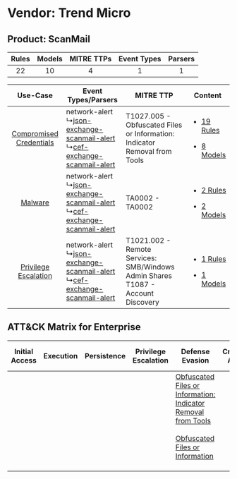 Vendor: Trend Micro
===================
Product: ScanMail
-----------------
| Rules | Models | MITRE TTPs | Event Types | Parsers |
|:-----:|:------:|:----------:|:-----------:|:-------:|
|  22   |   10   |     4      |      1      |    1    |

|    Use-Case    | Event Types/Parsers    | MITRE TTP    | Content    |
|:----:| ---- | ---- | ---- |
| [Compromised Credentials](../../../UseCases/uc_compromised_credentials.md) |  network-alert<br> ↳[json-exchange-scanmail-alert](Ps/pC_jsonexchangescanmailalert.md)<br> ↳[cef-exchange-scanmail-alert](Ps/pC_cefexchangescanmailalert.md)<br> | T1027.005 - Obfuscated Files or Information: Indicator Removal from Tools<br>          | [<ul><li>19 Rules</li></ul><ul><li>8 Models</li></ul>](RM/r_m_trend_micro_scanmail_Compromised_Credentials.md) |
|    [Malware](../../../UseCases/uc_malware.md)    |  network-alert<br> ↳[json-exchange-scanmail-alert](Ps/pC_jsonexchangescanmailalert.md)<br> ↳[cef-exchange-scanmail-alert](Ps/pC_cefexchangescanmailalert.md)<br> | TA0002 - TA0002<br>    | [<ul><li>2 Rules</li></ul><ul><li>2 Models</li></ul>](RM/r_m_trend_micro_scanmail_Malware.md)    |
|    [Privilege Escalation](../../../UseCases/uc_privilege_escalation.md)    |  network-alert<br> ↳[json-exchange-scanmail-alert](Ps/pC_jsonexchangescanmailalert.md)<br> ↳[cef-exchange-scanmail-alert](Ps/pC_cefexchangescanmailalert.md)<br> | T1021.002 - Remote Services: SMB/Windows Admin Shares<br>T1087 - Account Discovery<br> | [<ul><li>1 Rules</li></ul><ul><li>1 Models</li></ul>](RM/r_m_trend_micro_scanmail_Privilege_Escalation.md)     |

ATT&CK Matrix for Enterprise
----------------------------
| Initial Access | Execution | Persistence | Privilege Escalation | Defense Evasion                                                                                                                                                                                            | Credential Access | Discovery                                                              | Lateral Movement                                                                                                                                                       | Collection | Command and Control | Exfiltration | Impact |
| -------------- | --------- | ----------- | -------------------- | ---------------------------------------------------------------------------------------------------------------------------------------------------------------------------------------------------------- | ----------------- | ---------------------------------------------------------------------- | ---------------------------------------------------------------------------------------------------------------------------------------------------------------------- | ---------- | ------------------- | ------------ | ------ |
|                |           |             |                      | [Obfuscated Files or Information: Indicator Removal from Tools](https://attack.mitre.org/techniques/T1027/005)<br><br>[Obfuscated Files or Information](https://attack.mitre.org/techniques/T1027)<br><br> |                   | [Account Discovery](https://attack.mitre.org/techniques/T1087)<br><br> | [Remote Services](https://attack.mitre.org/techniques/T1021)<br><br>[Remote Services: SMB/Windows Admin Shares](https://attack.mitre.org/techniques/T1021/002)<br><br> |            |                     |              |        |